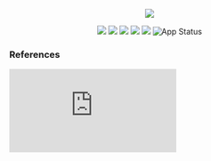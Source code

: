 <p align="center"><img src="https://github.com/nulldevcodes/Udbhav/blob/main/assets/images/bmu.png"></p>

<p align="center">
  <img src="https://img.shields.io/github/stars/nulldevcodes/Udbhav?color=yellow&label=STARS" /> 
  <img src="https://img.shields.io/github/forks/nulldevcodes/Udbhav?color=blue&label=FORKS" />
  <img src="https://img.shields.io/github/issues/nulldevcodes/Udbhav?color=orange&label=ISSUES" />
  <img src="https://img.shields.io/github/issues-pr/nulldevcodes/Udbhav?color=brightgreen&label=PULL%20REQUESTS" />
  <img src="https://img.shields.io/github/license/nulldevcodes/Udbhav?color=purple&label=LICENSE" />
  <img src="https://img.shields.io/endpoint?url=https%3A%2F%2Fudbhav-web.vercel.app%2Fstatus.json&style=flat" alt="App Status">
</p>


### References 

![Features](https://github.com/nulldevcodes/Udbhav-Servers/blob/main/assets/docs/features.md)
